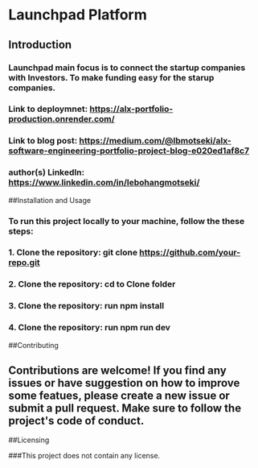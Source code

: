 # Launchpad Platform

## Introduction

### Launchpad main focus is to connect the startup companies with Investors. To make funding easy for the starup companies.

### Link to deploymnet: https://alx-portfolio-production.onrender.com/

### Link to blog post: https://medium.com/@lbmotseki/alx-software-engineering-portfolio-project-blog-e020ed1af8c7

### author(s) LinkedIn: https://www.linkedin.com/in/lebohangmotseki/


##Installation and Usage
### To run this project locally to your machine, follow the these steps:
### 1. Clone the repository: git clone https://github.com/your-repo.git
### 2. Clone the repository: cd to Clone folder
### 3. Clone the repository: run npm install
### 4. Clone the repository: run npm run dev

##Contributing

## Contributions are welcome! If you find any issues or have suggestion on how to improve some featues, please create a new issue or submit a pull request. Make sure to follow the project's code of conduct.

##Licensing

###This project does not contain any license. 


